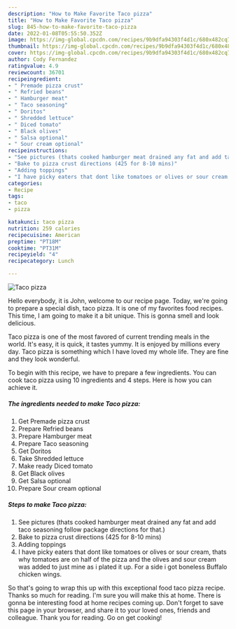 ```yaml
---
description: "How to Make Favorite Taco pizza"
title: "How to Make Favorite Taco pizza"
slug: 845-how-to-make-favorite-taco-pizza
date: 2022-01-08T05:55:50.352Z
image: https://img-global.cpcdn.com/recipes/9b9dfa94303f4d1c/680x482cq70/taco-pizza-recipe-main-photo.jpg
thumbnail: https://img-global.cpcdn.com/recipes/9b9dfa94303f4d1c/680x482cq70/taco-pizza-recipe-main-photo.jpg
cover: https://img-global.cpcdn.com/recipes/9b9dfa94303f4d1c/680x482cq70/taco-pizza-recipe-main-photo.jpg
author: Cody Fernandez
ratingvalue: 4.9
reviewcount: 36701
recipeingredient:
- " Premade pizza crust"
- " Refried beans"
- " Hamburger meat"
- " Taco seasoning"
- " Doritos"
- " Shredded lettuce"
- " Diced tomato"
- " Black olives"
- " Salsa optional"
- " Sour cream optional"
recipeinstructions:
- "See pictures (thats cooked hamburger meat drained any fat and add taco seasoning follow package directions for that.)"
- "Bake to pizza crust directions (425 for 8-10 mins)"
- "Adding toppings"
- "I have picky eaters that dont like tomatoes or olives or sour cream, thats why tomatoes are on half of the pizza and the olives and sour cream was added to just mine as i plated it up. For a side i got boneless Buffalo chicken wings."
categories:
- Recipe
tags:
- taco
- pizza

katakunci: taco pizza 
nutrition: 259 calories
recipecuisine: American
preptime: "PT18M"
cooktime: "PT31M"
recipeyield: "4"
recipecategory: Lunch

---
```



![Taco pizza](https://img-global.cpcdn.com/recipes/9b9dfa94303f4d1c/680x482cq70/taco-pizza-recipe-main-photo.jpg)

Hello everybody, it is John, welcome to our recipe page. Today, we're going to prepare a special dish, taco pizza. It is one of my favorites food recipes. This time, I am going to make it a bit unique. This is gonna smell and look delicious.



Taco pizza is one of the most favored of current trending meals in the world. It's easy, it is quick, it tastes yummy. It is enjoyed by millions every day. Taco pizza is something which I have loved my whole life. They are fine and they look wonderful.


To begin with this recipe, we have to prepare a few ingredients. You can cook taco pizza using 10 ingredients and 4 steps. Here is how you can achieve it.

<!--inarticleads1-->

##### The ingredients needed to make Taco pizza:

1. Get  Premade pizza crust
1. Prepare  Refried beans
1. Prepare  Hamburger meat
1. Prepare  Taco seasoning
1. Get  Doritos
1. Take  Shredded lettuce
1. Make ready  Diced tomato
1. Get  Black olives
1. Get  Salsa optional
1. Prepare  Sour cream optional




<!--inarticleads2-->

##### Steps to make Taco pizza:

1. See pictures (thats cooked hamburger meat drained any fat and add taco seasoning follow package directions for that.)
1. Bake to pizza crust directions (425 for 8-10 mins)
1. Adding toppings
1. I have picky eaters that dont like tomatoes or olives or sour cream, thats why tomatoes are on half of the pizza and the olives and sour cream was added to just mine as i plated it up. For a side i got boneless Buffalo chicken wings.




So that's going to wrap this up with this exceptional food taco pizza recipe. Thanks so much for reading. I'm sure you will make this at home. There is gonna be interesting food at home recipes coming up. Don't forget to save this page in your browser, and share it to your loved ones, friends and colleague. Thank you for reading. Go on get cooking!
